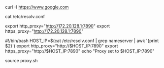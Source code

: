 curl -I https://www.google.com

cat /etc/resolv.conf



export http_proxy="http://172.20.128.1:7890"
export https_proxy="http://172.20.128.1:7890"



#!/bin/bash
HOST_IP=$(cat /etc/resolv.conf | grep nameserver | awk '{print $2}')
export http_proxy="http://$HOST_IP:7890"
export https_proxy="http://$HOST_IP:7890"
echo "Proxy set to $HOST_IP:7890"





source proxy.sh